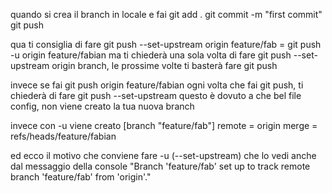 
quando si crea il branch in locale e fai
git add . 
git commit -m "first commit"
git push

qua ti consiglia di fare
git push --set-upstream origin feature/fab = git push -u origin feature/fabian
ma ti chiederà una sola volta di fare git push --set-upstream origin branch, 
le prossime volte ti basterà fare git push

invece se fai
git push origin feature/fabian
ogni volta che fai git push, ti chiederà di fare git push --set-upstream
questo è dovuto a che bel file config, non viene creato la tua nuova branch

invece con -u viene creato
[branch "feature/fab"]
	remote = origin
	merge = refs/heads/feature/fabian

ed ecco il motivo che conviene fare -u (--set-upstream)
che lo vedi anche dal messaggio della console
"Branch 'feature/fab' set up to track remote branch 'feature/fab' from 'origin'."

